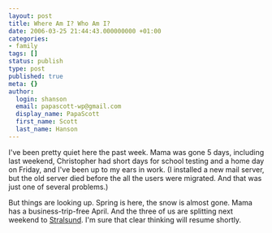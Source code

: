 ```yaml
---
layout: post
title: Where Am I? Who Am I?
date: 2006-03-25 21:44:43.000000000 +01:00
categories:
- family
tags: []
status: publish
type: post
published: true
meta: {}
author:
  login: shanson
  email: papascott-wp@gmail.com
  display_name: PapaScott
  first_name: Scott
  last_name: Hanson
---
```

<p>I've been pretty quiet here the past week. Mama was gone 5 days, including last weekend, Christopher had short days for school testing and a home day on Friday, and I've been up to my ears in work. (I installed a new mail server, but the old server died before the all the users were migrated. And that was just one of several problems.)</p>
<p>But things are looking up. Spring is here, the snow is almost gone. Mama has a business-trip-free April. And the three of us are splitting next weekend to <a href="http://www.dorintresorts.com/stralsund">Stralsund</a>. I'm sure that clear thinking will resume shortly.</p>
